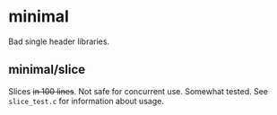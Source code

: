 # minimal
Bad single header libraries.

## minimal/slice
Slices ~~in 100 lines~~. Not safe for concurrent use. Somewhat tested. See
`slice_test.c` for information about usage.
